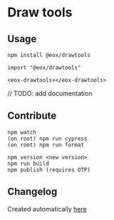 # Draw tools

## Usage

```
npm install @eox/drawtools
```

```
import "@eox/drawtools"

<eox-drawtools></eox-drawtools>
```

// TODO: add documentation

## Contribute

```
npm watch
(on root) npm run cypress
(on root) npm run format

npm version <new version>
npm run build
npm publish (requires OTP)
```

## Changelog

Created automatically [here](./CHANGELOG.md)
